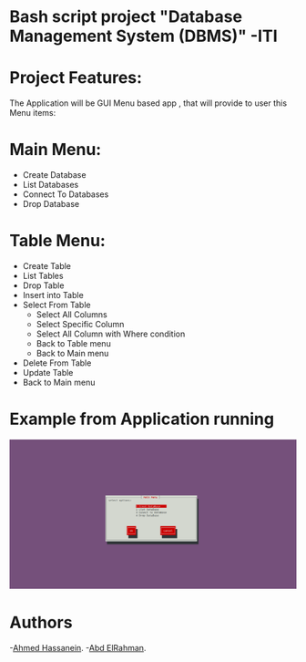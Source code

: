 # Bash script project "Database Management System (DBMS)" -ITI

# Project Features:
The Application will be GUI Menu based app , that will provide to user this Menu items:

# Main Menu:
- Create Database
- List Databases
- Connect To Databases
- Drop Database

# Table Menu:
- Create Table 
- List Tables
- Drop Table
- Insert into Table
- Select From Table
    - Select All Columns
    - Select Specific Column
    - Select All Column with Where condition
    - Back to Table menu
    - Back to Main menu
- Delete From Table
- Update Table
- Back to Main menu

# Example from Application running
![image](run.png?raw=true)

# Authors
-[Ahmed Hassanein](https://github.com/a-hassanein/).
-[Abd ElRahman](https://github.com/abdelrahmanelsese1).

